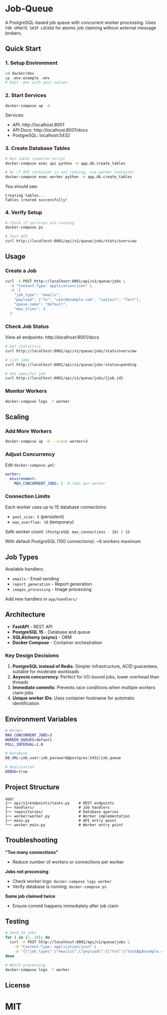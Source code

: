
# Job-Queue

A PostgreSQL-based job queue with concurrent worker processing. Uses `FOR UPDATE SKIP LOCKED` for atomic job claiming without external message brokers.

## Quick Start

### 1. Setup Environment

```bash
cd docker/dev
cp .env.example .env
# Edit .env with your values
```

### 2. Start Services

```bash
docker-compose up -d
```

Services:
- API: http://localhost:8001
- API Docs: http://localhost:8001/docs
- PostgreSQL: localhost:5432

### 3. Create Database Tables

```bash
# Run table creation script
docker-compose exec api python -m app.db.create_tables

# Or if API container is not running, use worker container
docker-compose exec worker python -m app.db.create_tables
```

You should see:
```
Creating tables...
Tables created successfully!
```

### 4. Verify Setup

```bash
# Check if services are running
docker-compose ps

# Test API
curl http://localhost:8001/api/v1/queue/jobs/stats/overview
```

## Usage

### Create a Job

```bash
curl -X POST http://localhost:8001/api/v1/queue/jobs \
  -H "Content-Type: application/json" \
  -d '{
    "job_type": "emails",
    "payload": {"to": "user@example.com", "subject": "Test"},
    "queue_name": "default",
    "max_tries": 3
  }'
```

### Check Job Status

View all endpoints: http://localhost:8001/docs

```bash
# Get statistics
curl http://localhost:8001/api/v1/queue/jobs/stats/overview

# List jobs
curl http://localhost:8001/api/v1/queue/jobs?status=pending

# Get specific job
curl http://localhost:8001/api/v1/queue/jobs/{job_id}
```

### Monitor Workers

```bash
docker-compose logs -f worker
```

## Scaling

### Add More Workers

```bash
docker-compose up -d --scale worker=3
```

### Adjust Concurrency

Edit `docker-compose.yml`:

```yaml
worker:
  environment:
    MAX_CONCURRENT_JOBS: 5  # Jobs per worker
```

### Connection Limits

Each worker uses up to 15 database connections:
- `pool_size: 5` (persistent)
- `max_overflow: 10` (temporary)

Safe worker count: `(PostgreSQL max_connections - 10) / 15`

With default PostgreSQL (100 connections): ~6 workers maximum

## Job Types

Available handlers:
- `emails` - Email sending
- `report_generation` - Report generation
- `images_processing` - Image processing

Add new handlers in `app/handlers/`

## Architecture

- **FastAPI** - REST API
- **PostgreSQL 15** - Database and queue
- **SQLAlchemy (async)** - ORM
- **Docker Compose** - Container orchestration

### Key Design Decisions

1. **PostgreSQL instead of Redis**: Simpler infrastructure, ACID guarantees, suitable for moderate workloads
2. **Asyncio concurrency**: Perfect for I/O-bound jobs, lower overhead than threads
3. **Immediate commits**: Prevents race conditions when multiple workers claim jobs
4. **Unique worker IDs**: Uses container hostname for automatic identification

## Environment Variables

```bash
# Worker
MAX_CONCURRENT_JOBS=3
WORKER_QUEUES=default
POLL_INTERVAL=1.0

# Database
DB_URL=job_user:job_password@postgres:5432/job_queue

# Application
DEBUG=true
```

## Project Structure

```
app/
├── api/v1/endpoints/tasks.py    # REST endpoints
├── handlers/                    # Job handlers
├── repositories/                # Database queries
├── worker/worker.py             # Worker implementation
├── main.py                      # API entry point
└── worker_main.py               # Worker entry point
```

## Troubleshooting

**"Too many connections"**
- Reduce number of workers or connections per worker

**Jobs not processing**
- Check worker logs: `docker-compose logs worker`
- Verify database is running: `docker-compose ps`

**Same job claimed twice**
- Ensure commit happens immediately after job claim

## Testing

```bash
# Send 10 jobs
for i in {1..10}; do
  curl -X POST http://localhost:8001/api/v1/queue/jobs \
    -H "Content-Type: application/json" \
    -d "{\"job_type\":\"emails\",\"payload\":{\"to\":\"test$i@example.com\"},\"queue_name\":\"default\",\"max_tries\":3}" &
done

# Watch processing
docker-compose logs -f worker
```

## License

MIT
=======

